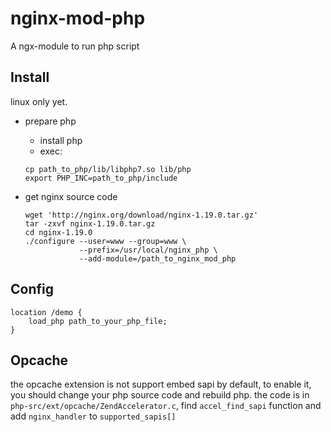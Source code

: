 # nginx-mod-php
A ngx-module to run php script

## Install

linux only yet.

- prepare php
    - install php
    - exec:
    ```shell
    cp path_to_php/lib/libphp7.so lib/php
    export PHP_INC=path_to_php/include
    ```
    
- get nginx source code
    ```shell
    wget 'http://nginx.org/download/nginx-1.19.0.tar.gz'
    tar -zxvf nginx-1.19.0.tar.gz
    cd nginx-1.19.0
    ./configure --user=www --group=www \
                --prefix=/usr/local/nginx_php \
                --add-module=/path_to_nginx_mod_php
    ```

## Config

```
location /demo {
    load_php path_to_your_php_file;
}
```

## Opcache
the opcache extension is not support embed sapi by default, to enable it, you should change your php source code and rebuild php.
the code is in `php-src/ext/opcache/ZendAccelerator.c`, find `accel_find_sapi` function and add `nginx_handler` to `supported_sapis[]`